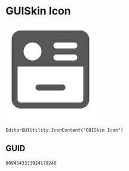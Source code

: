 # GUISkin Icon
![](/img/GUISkin%20Icon.png)

``` CSharp
EditorGUIUtility.IconContent("GUISkin Icon")
```
## GUID
```
8094543333924179240
```
